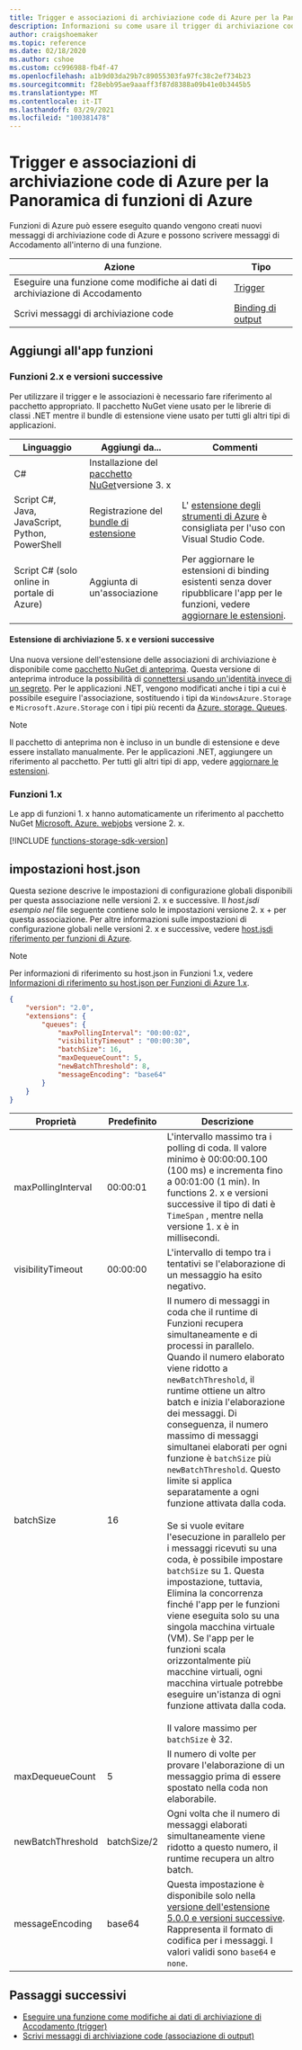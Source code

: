 ```yaml
---
title: Trigger e associazioni di archiviazione code di Azure per la Panoramica di funzioni di Azure
description: Informazioni su come usare il trigger di archiviazione code di Azure e l'associazione di output in Funzioni di Azure.
author: craigshoemaker
ms.topic: reference
ms.date: 02/18/2020
ms.author: cshoe
ms.custom: cc996988-fb4f-47
ms.openlocfilehash: a1b9d03da29b7c89055303fa97fc38c2ef734b23
ms.sourcegitcommit: f28ebb95ae9aaaff3f87d8388a09b41e0b3445b5
ms.translationtype: MT
ms.contentlocale: it-IT
ms.lasthandoff: 03/29/2021
ms.locfileid: "100381478"
---
```

# <a name="azure-queue-storage-trigger-and-bindings-for-azure-functions-overview"></a>Trigger e associazioni di archiviazione code di Azure per la Panoramica di funzioni di Azure

Funzioni di Azure può essere eseguito quando vengono creati nuovi messaggi di archiviazione code di Azure e possono scrivere messaggi di Accodamento all'interno di una funzione.

| Azione | Tipo |
|---------|---------|
| Eseguire una funzione come modifiche ai dati di archiviazione di Accodamento | [Trigger](./functions-bindings-storage-queue-trigger.md) |
| Scrivi messaggi di archiviazione code |[Binding di output](./functions-bindings-storage-queue-output.md) |

## <a name="add-to-your-functions-app"></a>Aggiungi all'app funzioni

### <a name="functions-2x-and-higher"></a>Funzioni 2.x e versioni successive

Per utilizzare il trigger e le associazioni è necessario fare riferimento al pacchetto appropriato. Il pacchetto NuGet viene usato per le librerie di classi .NET mentre il bundle di estensione viene usato per tutti gli altri tipi di applicazioni.

| Linguaggio                                        | Aggiungi da...                                   | Commenti 
|-------------------------------------------------|---------------------------------------------|-------------|
| C#                                              | Installazione del [pacchetto NuGet]versione 3. x | |
| Script C#, Java, JavaScript, Python, PowerShell | Registrazione del [bundle di estensione]          | L' [estensione degli strumenti di Azure](https://marketplace.visualstudio.com/items?itemName=ms-vscode.vscode-node-azure-pack) è consigliata per l'uso con Visual Studio Code. |
| Script C# (solo online in portale di Azure)         | Aggiunta di un'associazione                            | Per aggiornare le estensioni di binding esistenti senza dover ripubblicare l'app per le funzioni, vedere [aggiornare le estensioni]. |

#### <a name="storage-extension-5x-and-higher"></a>Estensione di archiviazione 5. x e versioni successive

Una nuova versione dell'estensione delle associazioni di archiviazione è disponibile come [pacchetto NuGet di anteprima](https://www.nuget.org/packages/Microsoft.Azure.WebJobs.Extensions.Storage/5.0.0-beta.2). Questa versione di anteprima introduce la possibilità di [connettersi usando un'identità invece di un segreto](./functions-reference.md#configure-an-identity-based-connection). Per le applicazioni .NET, vengono modificati anche i tipi a cui è possibile eseguire l'associazione, sostituendo i tipi da `WindowsAzure.Storage` e `Microsoft.Azure.Storage` con i tipi più recenti da [Azure. storage. Queues](/dotnet/api/azure.storage.queues).

> [!NOTE]
> Il pacchetto di anteprima non è incluso in un bundle di estensione e deve essere installato manualmente. Per le applicazioni .NET, aggiungere un riferimento al pacchetto. Per tutti gli altri tipi di app, vedere [aggiornare le estensioni].

[core tools]: ./functions-run-local.md
[Bundle di estensione]: ./functions-bindings-register.md#extension-bundles
[Pacchetto NuGet]: https://www.nuget.org/packages/Microsoft.Azure.WebJobs.Extensions.Storage
[Aggiornare le estensioni]: ./functions-bindings-register.md
[Azure Tools extension]: https://marketplace.visualstudio.com/items?itemName=ms-vscode.vscode-node-azure-pack

### <a name="functions-1x"></a>Funzioni 1.x

Le app di funzioni 1. x hanno automaticamente un riferimento al pacchetto NuGet [Microsoft. Azure. webjobs](https://www.nuget.org/packages/Microsoft.Azure.WebJobs) versione 2. x.

[!INCLUDE [functions-storage-sdk-version](../../includes/functions-storage-sdk-version.md)]

<a name="host-json"></a>  

## <a name="hostjson-settings"></a>impostazioni host.json

Questa sezione descrive le impostazioni di configurazione globali disponibili per questa associazione nelle versioni 2. x e successive. Il *host.jsdi esempio nel* file seguente contiene solo le impostazioni versione 2. x + per questa associazione. Per altre informazioni sulle impostazioni di configurazione globali nelle versioni 2. x e successive, vedere [host.jsdi riferimento per funzioni di Azure](functions-host-json.md).

> [!NOTE]
> Per informazioni di riferimento su host.json in Funzioni 1.x, vedere [Informazioni di riferimento su host.json per Funzioni di Azure 1.x](functions-host-json-v1.md).

```json
{
    "version": "2.0",
    "extensions": {
        "queues": {
            "maxPollingInterval": "00:00:02",
            "visibilityTimeout" : "00:00:30",
            "batchSize": 16,
            "maxDequeueCount": 5,
            "newBatchThreshold": 8,
            "messageEncoding": "base64"
        }
    }
}
```

|Proprietà  |Predefinito | Descrizione |
|---------|---------|---------|
|maxPollingInterval|00:00:01|L'intervallo massimo tra i polling di coda. Il valore minimo è 00:00:00.100 (100 ms) e incrementa fino a 00:01:00 (1 min).  In functions 2. x e versioni successive il tipo di dati è `TimeSpan` , mentre nella versione 1. x è in millisecondi.|
|visibilityTimeout|00:00:00|L'intervallo di tempo tra i tentativi se l'elaborazione di un messaggio ha esito negativo. |
|batchSize|16|Il numero di messaggi in coda che il runtime di Funzioni recupera simultaneamente e di processi in parallelo. Quando il numero elaborato viene ridotto a `newBatchThreshold`, il runtime ottiene un altro batch e inizia l'elaborazione dei messaggi. Di conseguenza, il numero massimo di messaggi simultanei elaborati per ogni funzione è `batchSize` più `newBatchThreshold`. Questo limite si applica separatamente a ogni funzione attivata dalla coda. <br><br>Se si vuole evitare l'esecuzione in parallelo per i messaggi ricevuti su una coda, è possibile impostare `batchSize` su 1. Questa impostazione, tuttavia, Elimina la concorrenza finché l'app per le funzioni viene eseguita solo su una singola macchina virtuale (VM). Se l'app per le funzioni scala orizzontalmente più macchine virtuali, ogni macchina virtuale potrebbe eseguire un'istanza di ogni funzione attivata dalla coda.<br><br>Il valore massimo per `batchSize` è 32. |
|maxDequeueCount|5|Il numero di volte per provare l'elaborazione di un messaggio prima di essere spostato nella coda non elaborabile.|
|newBatchThreshold|batchSize/2|Ogni volta che il numero di messaggi elaborati simultaneamente viene ridotto a questo numero, il runtime recupera un altro batch.|
|messageEncoding|base64| Questa impostazione è disponibile solo nella [versione dell'estensione 5.0.0 e versioni successive](#storage-extension-5x-and-higher). Rappresenta il formato di codifica per i messaggi. I valori validi sono `base64` e `none`.|

## <a name="next-steps"></a>Passaggi successivi

- [Eseguire una funzione come modifiche ai dati di archiviazione di Accodamento (trigger)](./functions-bindings-storage-queue-trigger.md)
- [Scrivi messaggi di archiviazione code (associazione di output)](./functions-bindings-storage-queue-output.md)
